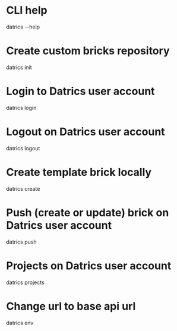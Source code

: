 # CLI help
datrics --help

# Create custom bricks repository
datrics init

# Login to Datrics user account
datrics login

# Logout on Datrics user account
datrics logout

# Create template brick locally
datrics create

# Push (create or update) brick on Datrics user account
datrics push

# Projects on Datrics user account
datrics projects

# Change url to base api url
datrics env